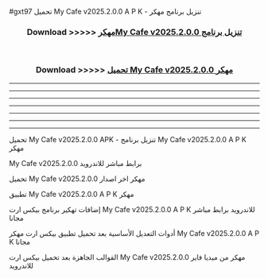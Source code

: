 #gxt97 تحميل My Cafe v2025.2.0.0 A P K - تنزيل برنامج مهكر



<div align="center">
<h3>Download >>>>> <a href="https://runaway1.web.app/?sq=My Cafe v2025.2.0.0">مهكرMy Cafe v2025.2.0.0 تنزيل برنامج</a></h3><br>

<h3>Download >>>>> <a href="https://runaway1.web.app/?sq=My Cafe v2025.2.0.0">تحميل My Cafe v2025.2.0.0 مهكر</a></h3>
</div>


----------------------------------------------------------

----------------------------------------------------------

----------------------------------------------------------

----------------------------------------------------------

----------------------------------------------------------

----------------------------------------------------------

----------------------------------------------------------

تحميل My Cafe v2025.2.0.0 APK - تنزيل برنامج My Cafe v2025.2.0.0 A P K مهكر

My Cafe v2025.2.0.0 برابط مباشر للاندرويد

تحميل My Cafe v2025.2.0.0 مهكر اخر اصدار

تطبيق My Cafe v2025.2.0.0 A P K مهكر

إضافات تهكير برنامج بيكس ارت My Cafe v2025.2.0.0 A P K للاندرويد برابط مباشر مجانا

أدوات التعديل الأساسية بعد تحميل تطبيق بيكس ارت مهكر My Cafe v2025.2.0.0 A P K مجانا

القوالب الجاهزة بعد تحميل بيكس ارت My Cafe v2025.2.0.0 مهكر من ميديا فاير للاندرويد


